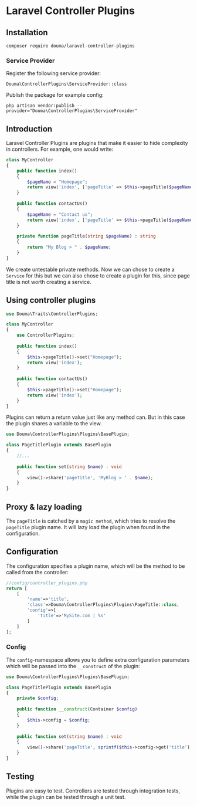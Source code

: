 # Laravel Controller Plugins

## Installation

`composer require douma/laravel-controller-plugins`

### Service Provider

Register the following service provider:

`Douma\ControllerPlugins\ServiceProvider::class`

Publish the package for example config:

`php artisan vendor:publish --provider="Douma\ControllerPlugins\ServiceProvider"`

## Introduction 

Laravel Controller Plugins are plugins that make it easier to hide complexity in controllers.
For example, one would write:

```php
class MyController
{
    public function index()    
    {
        $pageName = "Homepage";
        return view('index', ['pageTitle' => $this->pageTitle($pageName)]);
    }
    
    public function contactUs()    
    {
        $pageName = "Contact us";
        return view('index', ['pageTitle' => $this->pageTitle($pageName)]);
    }
    
    private function pageTitle(string $pageName) : string 
    {
        return "My Blog > " . $pageName;
    }
}
```

We create untestable private methods. Now we can chose to create a `Service` for
this but we can also chose to create a plugin for this, since page title
is not worth creating a service. 

## Using controller plugins 

```php
use Douma\Traits\ControllerPlugins;

class MyController
{
    use ControllerPlugins;
    
    public function index()    
    {
        $this->pageTitle()->set("Homepage");
        return view('index');
    }
    
    public function contactUs()    
    {
        $this->pageTitle()->set("Homepage");
        return view('index');
    }
}
```

Plugins can return a return value just like any method can. But in this case 
the plugin shares a variable to the view.

```php
use Douma\ControllerPlugins\Plugins\BasePlugin;

class PageTitlePlugin extends BasePlugin
{
    //...
    
    public function set(string $name) : void 
    {
        view()->share('pageTitle', 'MyBlog > ' . $name);
    }
}
```

## Proxy & lazy loading 

The `pageTitle` is catched by a `magic method`, which tries to resolve the `pageTitle`
plugin name. It will lazy load the plugin when found in the configuration. 

## Configuration

The configuration specifies a plugin name, which will be the method to be called from the controller:

```php
//config/controller_plugins.php
return [
    [
        'name'=>'title',
        'class'=>Douma\ControllerPlugins\Plugins\PageTitle::class,
        'config'=>[
            'title'=>'MySite.com | %s'
        ]
    ]
];
```

### Config

The `config`-namespace allows you to define extra configuration parameters
which will be passed into the `__construct` of the plugin:

```php
use Douma\ControllerPlugins\Plugins\BasePlugin;

class PageTitlePlugin extends BasePlugin
{
    private $config;
    
    public function __construct(Container $config)
    {
        $this->config = $config;
    }
    
    public function set(string $name) : void 
    {
        view()->share('pageTitle', sprintf($this->config->get('title'), $name));
    }
}
```

## Testing

Plugins are easy to test. Controllers are tested through integration tests, while the plugin can be tested
through a unit test.
